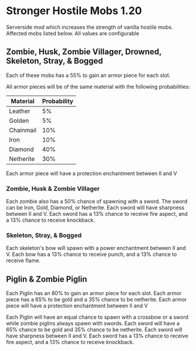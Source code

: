 # Stronger Hostile Mobs 1.20

Serverside mod which increases the strength of vanilla hostile mobs. Affected mobs listed below. All values are configurable

## Zombie, Husk, Zombie Villager, Drowned, Skeleton, Stray, & Bogged

Each of these mobs has a 55% to gain an armor piece for each slot.

All armor pieces will be of the same material with the following probabilities:

| Material  | Probability |
|-----------|-------------|
| Leather   | 5%          |
| Golden    | 5%          |
| Chainmail | 10%         |
| Iron      | 10%         |
| Diamond   | 40%         |
| Netherite | 30%         |

Each armor piece will have a protection enchantment between II and V

### Zombie, Husk & Zombie Villager

Each zombie also has a 50% chance of spawning with a sword. 
The sword can be Iron, Gold, Diamond, or Netherite. 
Each sword will have sharpness between II and V. 
Each sword has a 13% chance to receive fire aspect, and a 13% chance to receive knockback.


### Skeleton, Stray, & Bogged

Each skeleton's bow will spawn with a power enchantment between II and V.
Each bow has a 13% chance to receive punch, and a 13% chance to receive flame.

## Piglin & Zombie Piglin

Each Piglin has an 80% to gain an armor piece for each slot. 
Each armor piece has a 65% to be gold and a 35% chance to be netherite.
Each armor piece will have a protection enchantment between II and V

Each Piglin will have an equal chance to spawn with a crossbow or a sword while zombie piglins always spawn with swords.
Each sword will have a 65% chance to be gold and 35% chance to be netherite.
Each sword will have sharpness between II and V.
Each sword has a 13% chance to receive fire aspect, and a 13% chance to receive knockback.


